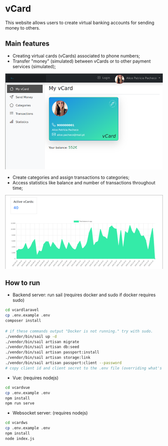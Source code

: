 # vCard
This website allows users to create virtual banking accounts for sending money to others.

## Main features
* Creating virtual cards (vCards) associated to phone numbers;
* Transfer "money" (simulated) between vCards or to other payment services (simulated);



![vCard Homepage](./doc/vCard_homepage.png)

* Create categories and assign transactions to categories;
* Access statistics like balance and number of transactions throughout time;

![vCard Homepage](./doc/vCard_graph.png)


## How to run

- Backend server: run sail
(requires docker and sudo if docker requires sudo)
```bash
cd vcardlaravel
cp .env.example .env
composer install

# if these commands output "Docker is not running." try with sudo.
./vendor/bin/sail up -d
./vendor/bin/sail artisan migrate
./vendor/bin/sail artisan db:seed
./vendor/bin/sail artisan passport:install
./vendor/bin/sail artisan storage:link
./vendor/bin/sail artisan passport:client --password
# copy client id and client secret to the .env file (overriding what's present)
```

- Vue: (requires nodejs)
```bash
cd vcardvue
cp .env.example .env
npm install
npm run serve
```
- Websocket server: (requires nodejs)
```bash
cd vcardws
cp .env.example .env
npm install
node index.js
```
